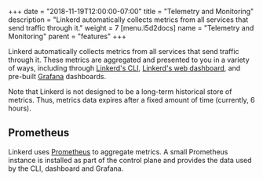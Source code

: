+++
date = "2018-11-19T12:00:00-07:00"
title = "Telemetry and Monitoring"
description = "Linkerd automatically collects metrics from all services that send traffic through it."
weight = 7
[menu.l5d2docs]
  name = "Telemetry and Monitoring"
  parent = "features"
+++

Linkerd automatically collects metrics from all services that send traffic
through it. These metrics are aggregated and presented to you in a variety of
ways, including through [Linkerd's CLI](../../cli), [Linkerd's web
dashboard](dashboard), and pre-built [Grafana](https://grafana.com/)
dashboards.

Note that Linkerd is not designed to be a long-term historical store of
metrics. Thus, metrics data expires after a fixed amount of time (currently, 6
hours).

## Prometheus

Linkerd uses [Prometheus](https://prometheus.io) to aggregate metrics. A small
Prometheus instance is installed as part of the control plane and provides the
data used by the CLI, dashboard and Grafana.
